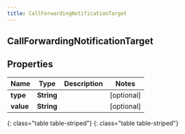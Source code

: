 ```yaml
---
title: CallForwardingNotificationTarget
---
```

## CallForwardingNotificationTarget


## Properties

| Name | Type | Description | Notes |
| ------------ | ------------- | ------------- | ------------- |
| **type** | **String** |  |  [optional] |
| **value** | **String** |  |  [optional] |
{: class="table table-striped"}
{: class="table table-striped"}



